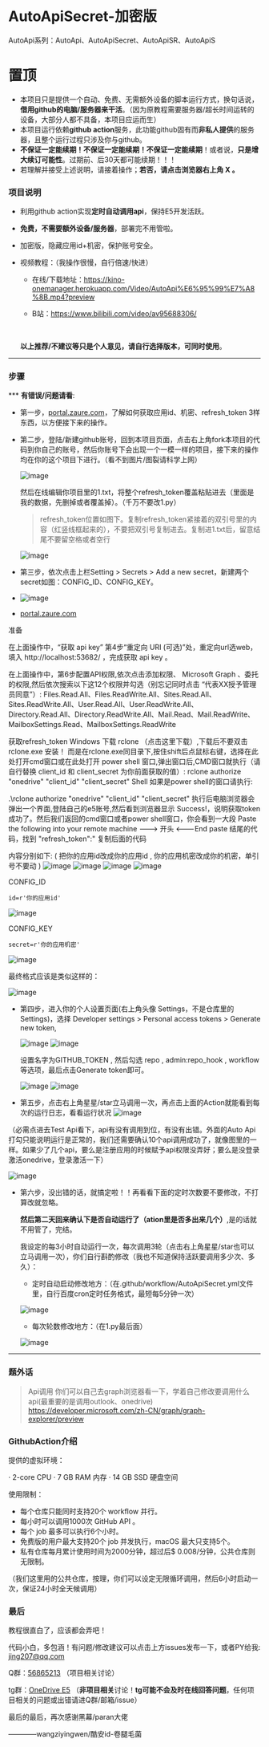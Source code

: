 # AutoApiSecret-加密版

AutoApi系列：AutoApi、AutoApiSecret、AutoApiSR、AutoApiS

# 置顶 #

* 本项目只是提供一个自动、免费、无需额外设备的脚本运行方式，换句话说，**借用github的电脑/服务器来干活**。（因为原教程需要服务器/超长时间运转的设备，大部分人都不具备，本项目应运而生）
* 本项目运行依赖**github action**服务，此功能github固有而**非私人提供**的服务器，且整个运行过程只涉及你与github。
* **不保证一定能续期！不保证一定能续期！不保证一定能续期**！或者说，**只是增大续订可能性**。过期前、后30天都可能续期！！！
* 若理解并接受上述说明，请接着操作；**若否，请点击浏览器右上角 X 。**

### 项目说明 ###

* 利用github action实现**定时自动调用api**，保持E5开发活跃。
* **免费，不需要额外设备/服务器**，部署完不用管啦。
* 加密版，隐藏应用id+机密，保护账号安全。


* 视频教程：（我操作很慢，自行倍速/快进）

  * 在线/下载地址：https://kino-onemanager.herokuapp.com/Video/AutoApi%E6%95%99%E7%A8%8B.mp4?preview

  * B站：https://www.bilibili.com/video/av95688306/

    ​      

  
   **以上推荐/不建议等只是个人意见，请自行选择版本，可同时使用**。

--------------------------------------------------------------

### 步骤 ###

   *** **有错误/问题请看**:    

* 第一步，[portal.zaure.com](portal.zaure.com/#home)，了解如何获取应用id、机密、refresh_token 3样东西，以方便接下来的操作。

* 第二步，登陆/新建github账号，回到本项目页面，点击右上角fork本项目的代码到你自己的账号，然后你账号下会出现一个一模一样的项目，接下来的操作均在你的这个项目下进行。（看不到图片/图裂请科学上网）

  ![image](https://user-images.githubusercontent.com/38358681/133702634-de33fef2-8324-418e-a939-eb3e9b6d6adf.png)


  然后在线编辑你项目里的1.txt，将整个refresh_token覆盖粘贴进去（里面是我的数据，先删掉或者覆盖掉）。（千万不要改1.py）

    > refresh_token位置如图下。复制refresh_token紧接着的双引号里的内容（红竖线框起来的），不要把双引号复制进去。复制进1.txt后，留意结尾不要留空格或者空行

    ![image](https://user-images.githubusercontent.com/38358681/133702570-3162f730-6461-4571-8a3a-1d6557a9d49d.png)

* 第三步，依次点击上栏Setting > Secrets > Add a new secret，新建两个secret如图：CONFIG_ID、CONFIG_KEY。
* ![image](https://user-images.githubusercontent.com/38358681/134812903-e70bfcd9-8fad-4486-a05c-bc29b2a0e708.png)

* [portal.zaure.com](portal.zaure.com/#home)

准备

在上面操作中，“获取 api key” 第4步“重定向 URI (可选)”处，重定向url选web，填入 http://localhost:53682/ ，完成获取 api key 。

在上面操作中，第6步配置API权限,依次点击添加权限、 Microsoft Graph 、委托的权限,然后依次搜索以下这12个权限并勾选（别忘记同时点击 “代表XX授予管理员同意”）:
Files.Read.All、Files.ReadWrite.All、Sites.Read.All、Sites.ReadWrite.All、User.Read.All、User.ReadWrite.All、Directory.Read.All、Directory.ReadWrite.All、Mail.Read、Mail.ReadWrite、MailboxSettings.Read、MailboxSettings.ReadWrite


获取refresh_token
Windows 下载 rclone （点击这里下载）,下载后不要双击 rclone.exe 安装！ 而是在rclone.exe同目录下,按住shift后点鼠标右键，选择在此处打开cmd窗口或在此处打开 power shell 窗口,弹出窗口后,CMD窗口就执行（请自行替换 client_id 和 client_secret 为你前面获取的值）:
rclone authorize "onedrive" "client_id" "client_secret"
Shell
如果是power shell的窗口请执行:

.\rclone authorize "onedrive" "client_id" "client_secret"
执行后电脑浏览器会弹出一个界面,登陆自己的e5账号,然后看到浏览器显示 Success!，说明获取token成功了。然后我们返回的cmd窗口或者power shell窗口，你会看到一大段 Paste the following into your remote machine ---> 开头 <---End paste 结尾的代码，找到 "refresh_token":" 复制后面的代码

  内容分别如下: ( 把你的应用id改成你的应用id , 你的应用机密改成你的机密，单引号不要动 )
  ![image](https://user-images.githubusercontent.com/38358681/133703066-fe22bf8a-0c13-4af2-a0e8-3f92080a3eee.png)
  ![image](https://user-images.githubusercontent.com/38358681/133703073-139b2f69-1a15-4d10-9352-8cc64469bced.png)
  ![image](https://user-images.githubusercontent.com/38358681/133703085-d8fdfd44-9fb5-4639-a090-ec413fd16177.png)
  ![image](https://user-images.githubusercontent.com/38358681/133703188-992b5c21-66bf-4373-adfb-8acdcf5faa8f.png)


  CONFIG_ID

  ```shell
  id=r'你的应用id'
  ```
![image](https://user-images.githubusercontent.com/38358681/133703133-99d84f26-a292-4c82-ac41-3f48375dad03.png)

  CONFIG_KEY

  ```shell
  secret=r'你的应用机密'
  ```

  ![image](https://user-images.githubusercontent.com/38358681/133706592-0d9ee9aa-0ce2-404b-b678-f289ac362cbb.png)
  
  最终格式应该是类似这样的：

  ![image](https://user-images.githubusercontent.com/38358681/133706615-b1008dde-698e-4646-b896-5f0bbfed0871.png)

* 第四步，进入你的个人设置页面(右上角头像 Settings，不是仓库里的 Settings)，选择 Developer settings > Personal access tokens > Generate new token,

  ![image](https://user-images.githubusercontent.com/38358681/133706713-44a93b36-8322-46d3-aa16-1518cff4dbd9.png)
  ![image](https://user-images.githubusercontent.com/38358681/133706781-dd99ed88-9c32-47fa-913c-1028a77c6623.png)

  设置名字为GITHUB_TOKEN , 然后勾选 repo , admin:repo_hook , workflow 等选项，最后点击Generate token即可。

  ![image](https://user-images.githubusercontent.com/38358681/133706863-b8af17d2-cb9e-4d06-9ea3-d7c818162cf6.png)
  ![image](https://user-images.githubusercontent.com/38358681/133706893-3e783cd1-44e3-4f54-a892-a921e81839d2.png)

* 第五步，点击右上角星星/star立马调用一次，再点击上面的Action就能看到每次的运行日志，看看运行状况
![image](https://user-images.githubusercontent.com/38358681/133706934-8397a403-d2fd-4068-96ce-966421380716.png)

（必需点进去Test Api看下，api有没有调用到位，有没有出错。外面的Auto Api打勾只能说明运行是正常的，我们还需要确认10个api调用成功了，就像图里的一样。如果少了几个api，要么是注册应用的时候赋予api权限没弄好；要么是没登录激活onedrive，登录激活一下）

  ![image](https://user-images.githubusercontent.com/38358681/133706983-35467abc-9f1e-4a94-81c4-707d40ed34da.png)

* 第六步，没出错的话，就搞定啦！！再看看下面的定时次数要不要修改，不打算改就忽略。

  **然后第二天回来确认下是否自动运行了（ation里是否多出来几个）**,是的话就不用管了，完结。

  我设定的每3小时自动运行一次，每次调用3轮（点击右上角星星/star也可以立马调用一次），你们自行斟酌修改（我也不知道保持活跃要调用多少次、多久）：

  * 定时自动启动修改地方：（在.github/workflow/AutoApiSecret.yml文件里，自行百度cron定时任务格式，最短每5分钟一次）

  ![image](https://user-images.githubusercontent.com/38358681/133707061-0a3ba554-0981-4251-9be0-4d41cbb46f47.png)

  * 每次轮数修改地方：（在1.py最后面）

  ![image](https://user-images.githubusercontent.com/38358681/133707124-caa308b6-380c-4074-9348-b84a83d9d709.png)

------------------------------------------------------------

### 题外话 ###

> Api调用
>   你们可以自己去graph浏览器看一下，学着自己修改要调用什么api(最重要的是调用outlook、onedrive)
>   https://developer.microsoft.com/zh-CN/graph/graph-explorer/preview

### GithubAction介绍 ###

提供的虚拟环境：

· 2-core CPU
· 7 GB RAM 内存
· 14 GB SSD 硬盘空间

使用限制：

* 每个仓库只能同时支持20个 workflow 并行。
* 每小时可以调用1000次 GitHub API 。
* 每个 job 最多可以执行6个小时。
* 免费版的用户最大支持20个 job 并发执行，macOS 最大只支持5个。
* 私有仓库每月累计使用时间为2000分钟，超过后$ 0.008/分钟，公共仓库则无限制。

（我们这里用的公共仓库，按理，你们可以设定无限循环调用，然后6小时启动一次，保证24小时全天候调用）

### 最后 ###

  教程很直白了，应该都会弄吧！

  代码小白，多包涵！有问题/修改建议可以点击上方issues发布一下，或者PY给我:
  jing207@qq.com

  Q群：[56865213](https://jq.qq.com/?_wv=1027&k=jlLznNS2)  （项目相关讨论）

  tg群：[OneDrive E5](https://t.me/jing207_yzy)   （**非项目相关**讨论！**tg可能不会及时在线回答问题**，任何项目相关的问题或出错请进Q群/邮箱/issue）



  最后的最后，再次感谢黑幕/paran大佬

  ————wangziyingwen/酷安id-卷腿毛菌
